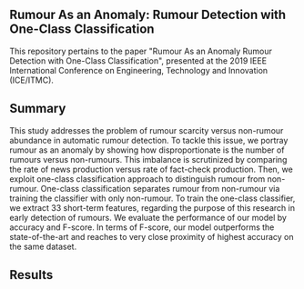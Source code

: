 ## Rumour As an Anomaly: Rumour Detection with One-Class Classification
This repository pertains to the paper "Rumour As an Anomaly Rumour Detection with One-Class Classification", presented at the 2019 IEEE International Conference on Engineering, Technology and Innovation (ICE/ITMC).

## Summary
This study addresses the problem of rumour scarcity versus non-rumour abundance in automatic rumour detection. To tackle this issue, we portray rumour as an anomaly by showing how disproportionate is the number of rumours versus non-rumours. This imbalance is scrutinized by comparing the rate of news production versus rate of fact-check production. Then, we exploit one-class classification approach to distinguish rumour from non-rumour. One-class classification separates rumour from non-rumour via training the classifier with only non-rumour. To train the one-class classifier, we extract 33 short-term features, regarding the purpose of this research in early detection of rumours. We evaluate the performance of our model by accuracy and F-score. In terms of F-score, our model outperforms the state-of-the-art and reaches to very close proximity of highest accuracy on the same dataset.

## Results
